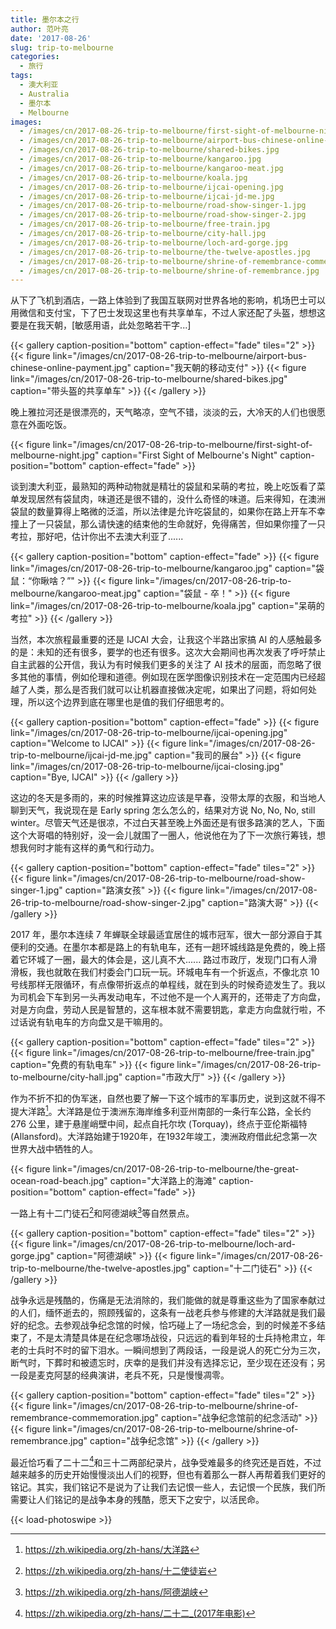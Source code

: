 ```yaml
---
title: 墨尔本之行
author: 范叶亮
date: '2017-08-26'
slug: trip-to-melbourne
categories:
  - 旅行
tags:
  - 澳大利亚
  - Australia
  - 墨尔本
  - Melbourne
images:
  - /images/cn/2017-08-26-trip-to-melbourne/first-sight-of-melbourne-night.jpg
  - /images/cn/2017-08-26-trip-to-melbourne/airport-bus-chinese-online-payment.jpg
  - /images/cn/2017-08-26-trip-to-melbourne/shared-bikes.jpg
  - /images/cn/2017-08-26-trip-to-melbourne/kangaroo.jpg
  - /images/cn/2017-08-26-trip-to-melbourne/kangaroo-meat.jpg
  - /images/cn/2017-08-26-trip-to-melbourne/koala.jpg
  - /images/cn/2017-08-26-trip-to-melbourne/ijcai-opening.jpg
  - /images/cn/2017-08-26-trip-to-melbourne/ijcai-jd-me.jpg
  - /images/cn/2017-08-26-trip-to-melbourne/road-show-singer-1.jpg
  - /images/cn/2017-08-26-trip-to-melbourne/road-show-singer-2.jpg
  - /images/cn/2017-08-26-trip-to-melbourne/free-train.jpg
  - /images/cn/2017-08-26-trip-to-melbourne/city-hall.jpg
  - /images/cn/2017-08-26-trip-to-melbourne/loch-ard-gorge.jpg
  - /images/cn/2017-08-26-trip-to-melbourne/the-twelve-apostles.jpg
  - /images/cn/2017-08-26-trip-to-melbourne/shrine-of-remembrance-commemoration.jpg
  - /images/cn/2017-08-26-trip-to-melbourne/shrine-of-remembrance.jpg
---
```


从下了飞机到酒店，一路上体验到了我国互联网对世界各地的影响，机场巴士可以用微信和支付宝，下了巴士发现这里也有共享单车，不过人家还配了头盔，想想这要是在我天朝，[敏感用语，此处忽略若干字...]

{{< gallery caption-position="bottom" caption-effect="fade" tiles="2" >}}
{{< figure link="/images/cn/2017-08-26-trip-to-melbourne/airport-bus-chinese-online-payment.jpg" caption="我天朝的移动支付" >}}
{{< figure link="/images/cn/2017-08-26-trip-to-melbourne/shared-bikes.jpg" caption="带头盔的共享单车" >}}
{{< /gallery >}}

晚上雅拉河还是很漂亮的，天气略凉，空气不错，淡淡的云，大冷天的人们也很愿意在外面吃饭。

{{< figure link="/images/cn/2017-08-26-trip-to-melbourne/first-sight-of-melbourne-night.jpg" caption="First Sight of Melbourne's Night" caption-position="bottom" caption-effect="fade" >}}

谈到澳大利亚，最熟知的两种动物就是精壮的袋鼠和呆萌的考拉，晚上吃饭看了菜单发现居然有袋鼠肉，味道还是很不错的，没什么奇怪的味道。后来得知，在澳洲袋鼠的数量算得上略微的泛滥，所以法律是允许吃袋鼠的，如果你在路上开车不幸撞上了一只袋鼠，那么请快速的结束他的生命就好，免得痛苦，但如果你撞了一只考拉，那好吧，估计你出不去澳大利亚了......

{{< gallery caption-position="bottom" caption-effect="fade" >}}
{{< figure link="/images/cn/2017-08-26-trip-to-melbourne/kangaroo.jpg" caption="袋鼠：“你瞅啥？”" >}}
{{< figure link="/images/cn/2017-08-26-trip-to-melbourne/kangaroo-meat.jpg" caption="袋鼠 - 卒！" >}}
{{< figure link="/images/cn/2017-08-26-trip-to-melbourne/koala.jpg" caption="呆萌的考拉" >}}
{{< /gallery >}}

当然，本次旅程最重要的还是 IJCAI 大会，让我这个半路出家搞 AI 的人感触最多的是：未知的还有很多，要学的也还有很多。这次大会期间也再次发表了呼吁禁止自主武器的公开信，我认为有时候我们更多的关注了 AI 技术的层面，而忽略了很多其他的事情，例如伦理和道德。例如现在医学图像识别技术在一定范围内已经超越了人类，那么是否我们就可以让机器直接做决定呢，如果出了问题，将如何处理，所以这个边界到底在哪里也是值的我们仔细思考的。

{{< gallery caption-position="bottom" caption-effect="fade" >}}
{{< figure link="/images/cn/2017-08-26-trip-to-melbourne/ijcai-opening.jpg" caption="Welcome to IJCAI" >}}
{{< figure link="/images/cn/2017-08-26-trip-to-melbourne/ijcai-jd-me.jpg" caption="我司的展台" >}}
{{< figure link="/images/cn/2017-08-26-trip-to-melbourne/ijcai-closing.jpg" caption="Bye, IJCAI" >}}
{{< /gallery >}}

这边的冬天是多雨的，来的时候推算这边应该是早春，没带太厚的衣服，和当地人聊到天气，我说现在是 Early spring 怎么怎么的，结果对方说 No, No, No, still winter。尽管天气还是很凉，不过白天甚至晚上外面还是有很多路演的艺人，下面这个大哥唱的特别好，没一会儿就围了一圈人，他说他在为了下一次旅行筹钱，想想我何时才能有这样的勇气和行动力。

{{< gallery caption-position="bottom" caption-effect="fade" tiles="2" >}}
{{< figure link="/images/cn/2017-08-26-trip-to-melbourne/road-show-singer-1.jpg" caption="路演女孩" >}}
{{< figure link="/images/cn/2017-08-26-trip-to-melbourne/road-show-singer-2.jpg" caption="路演大哥" >}}
{{< /gallery >}}

2017 年，墨尔本连续 7 年蝉联全球最适宜居住的城市冠军，很大一部分源自于其便利的交通。在墨尔本都是路上的有轨电车，还有一趟环城线路是免费的，晚上搭着它环城了一圈，最大的体会是，这儿真不大...... 路过市政厅，发现门口有人滑滑板，我也就敢在我们村委会门口玩一玩。环城电车有一个折返点，不像北京 10 号线那样无限循环，有点像带折返点的单程线，就在到头的时候奇迹发生了。我以为司机会下车到另一头再发动电车，不过他不是一个人离开的，还带走了方向盘，对是方向盘，劳动人民是智慧的，这车根本就不需要钥匙，拿走方向盘就行啦，不过话说有轨电车的方向盘又是干嘛用的。

{{< gallery caption-position="bottom" caption-effect="fade" tiles="2" >}}
{{< figure link="/images/cn/2017-08-26-trip-to-melbourne/free-train.jpg" caption="免费的有轨电车" >}}
{{< figure link="/images/cn/2017-08-26-trip-to-melbourne/city-hall.jpg" caption="市政大厅" >}}
{{< /gallery >}}

作为不折不扣的伪军迷，自然也要了解一下这个城市的军事历史，说到这就不得不提大洋路[^the-great-ocean-road]。大洋路是位于澳洲东海岸维多利亚州南部的一条行车公路，全长约 276 公里，建于悬崖峭壁中间，起点自托尔坎 (Torquay)，终点于亚伦斯福特 (Allansford)。大洋路始建于1920年，在1932年竣工，澳洲政府借此纪念第一次世界大战中牺牲的人。

{{< figure link="/images/cn/2017-08-26-trip-to-melbourne/the-great-ocean-road-beach.jpg" caption="大洋路上的海滩" caption-position="bottom" caption-effect="fade" >}}

一路上有十二门徒石[^the-twelve-apostles]和阿德湖峡[^loch-ard-gorge]等自然景点。

{{< gallery caption-position="bottom" caption-effect="fade" tiles="2" >}}
{{< figure link="/images/cn/2017-08-26-trip-to-melbourne/loch-ard-gorge.jpg" caption="阿德湖峡" >}}
{{< figure link="/images/cn/2017-08-26-trip-to-melbourne/the-twelve-apostles.jpg" caption="十二门徒石" >}}
{{< /gallery >}}

战争永远是残酷的，伤痛是无法消除的，我们能做的就是尊重这些为了国家奉献过的人们，缅怀逝去的，照顾残留的，这条有一战老兵参与修建的大洋路就是我们最好的纪念。去参观战争纪念馆的时候，恰巧碰上了一场纪念会，到的时候差不多结束了，不是太清楚具体是在纪念哪场战役，只远远的看到年轻的士兵持枪肃立，年老的士兵时不时的留下泪水。一瞬间想到了两段话，一段是说人的死亡分为三次，断气时，下葬时和被遗忘时，庆幸的是我们并没有选择忘记，至少现在还没有；另一段是麦克阿瑟的经典演讲，老兵不死，只是慢慢凋零。

{{< gallery caption-position="bottom" caption-effect="fade" tiles="2" >}}
{{< figure link="/images/cn/2017-08-26-trip-to-melbourne/shrine-of-remembrance-commemoration.jpg" caption="战争纪念馆前的纪念活动" >}}
{{< figure link="/images/cn/2017-08-26-trip-to-melbourne/shrine-of-remembrance.jpg" caption="战争纪念馆" >}}
{{< /gallery >}}

最近恰巧看了二十二[^twenty-two]和三十二两部纪录片，战争受难最多的终究还是百姓，不过越来越多的历史开始慢慢淡出人们的视野，但也有着那么一群人再帮着我们更好的铭记。其实，我们铭记不是说为了让我们去记恨一些人，去记恨一个民族，我们所需要让人们铭记的是战争本身的残酷，愿天下之安宁，以活民命。

[^the-great-ocean-road]: https://zh.wikipedia.org/zh-hans/大洋路

[^the-twelve-apostles]: https://zh.wikipedia.org/zh-hans/十二使徒岩

[^loch-ard-gorge]: https://zh.wikipedia.org/zh-hans/阿德湖峡

[^twenty-two]: https://zh.wikipedia.org/zh-hans/二十二_(2017年电影)

{{< load-photoswipe >}}
